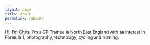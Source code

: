 ```yaml
---
layout: page
title: About
permalink: /about/
---
```


Hi, I'm Chris. I'm a GP Trainee in North East England with an interest in Formula 1, photography, technology, cycling and running.